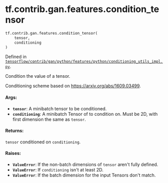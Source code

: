 <div itemscope itemtype="http://developers.google.com/ReferenceObject">
<meta itemprop="name" content="tf.contrib.gan.features.condition_tensor" />
</div>

# tf.contrib.gan.features.condition_tensor

``` python
tf.contrib.gan.features.condition_tensor(
    tensor,
    conditioning
)
```



Defined in [`tensorflow/contrib/gan/python/features/python/conditioning_utils_impl.py`](https://www.tensorflow.org/code/tensorflow/contrib/gan/python/features/python/conditioning_utils_impl.py).

Condition the value of a tensor.

Conditioning scheme based on https://arxiv.org/abs/1609.03499.

#### Args:

* <b>`tensor`</b>: A minibatch tensor to be conditioned.
* <b>`conditioning`</b>: A minibatch Tensor of to condition on. Must be 2D, with first
    dimension the same as `tensor`.


#### Returns:

`tensor` conditioned on `conditioning`.


#### Raises:

* <b>`ValueError`</b>: If the non-batch dimensions of `tensor` aren't fully defined.
* <b>`ValueError`</b>: If `conditioning` isn't at least 2D.
* <b>`ValueError`</b>: If the batch dimension for the input Tensors don't match.